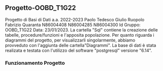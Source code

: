 ## Progetto-OOBD_T1G22
Progetto di Basi di Dati a.a. 2022-2023 Paolo Tedesco Giulio Ruopolo Fabrizio Quaranta N86004408 N86004285 N86004300 Id Gruppo: OOBD_T1G22 Data: 23/01/2023.
La cartella "Sql" contiene la creazione delle tabelle, procedure/funzioni e l'apposita popolazione.
Per quanto riguarda i diagrammi del progetto, per visualizzarli singolarmente, abbiamo provveduto con l'aggiunta delle cartella"Diagrammi".
La base di dati è stata realizata e testata con l'utilizzo del software "postgresql" versione "6.14".
### Funzionamento Progetto
